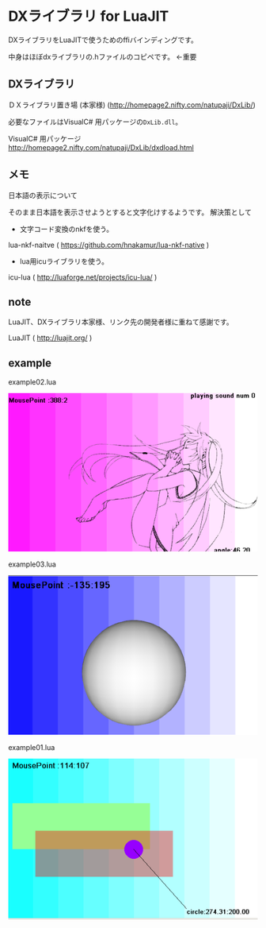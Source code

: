 
# DXライブラリ for LuaJIT

DXライブラリをLuaJITで使うためのffiバインディングです。

中身はほぼdxライブラリの.hファイルのコピペです。 ←重要

## DXライブラリ

ＤＸライブラリ置き場 (本家様)
(http://homepage2.nifty.com/natupaji/DxLib/)

必要なファイルはVisualC# 用パッケージの``DxLib.dll``。

VisualC# 用パッケージ
http://homepage2.nifty.com/natupaji/DxLib/dxdload.html


## メモ

日本語の表示について

そのまま日本語を表示させようとすると文字化けするようです。
解決策として

* 文字コード変換のnkfを使う。

lua-nkf-naitve ( https://github.com/hnakamur/lua-nkf-native )

* lua用icuライブラリを使う。

icu-lua ( http://luaforge.net/projects/icu-lua/ )


## note
LuaJIT、DXライブラリ本家様、リンク先の開発者様に重ねて感謝です。

LuaJIT ( http://luajit.org/ )


## example

example02.lua

![example01.png](example02.PNG "example02.png")

example03.lua

![example02.png](example03.PNG "example03.png")

example01.lua

![example03.png](example01.PNG "example01.png")
